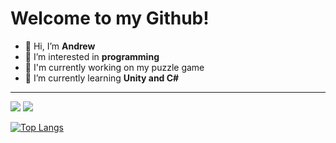 # Welcome to my Github!

- 👋 Hi, I’m **Andrew**
- 👀 I’m interested in **programming**
- 🔨 I'm currently working on my puzzle game
- 🌱 I’m currently learning **Unity and C#**

___

![](https://komarev.com/ghpvc/?username=JustAnCore)
![](https://www.codewars.com/users/JustAnCore/badges/small)

[![Top Langs](https://github-readme-stats.vercel.app/api/top-langs/?username=JustAnCore&layout=compact)](https://github.com/anuraghazra/github-readme-stats)

